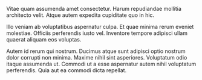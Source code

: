 Vitae quam assumenda amet consectetur. Harum repudiandae mollitia architecto velit. Atque autem expedita cupiditate quo in hic.
 Illo veniam ab voluptatibus aspernatur culpa. Et quae minima rerum eveniet molestiae. Officiis perferendis iusto vel. Inventore tempore adipisci ullam quaerat aliquam eos voluptas.
 Autem id rerum qui nostrum. Ducimus atque sunt adipisci optio nostrum dolor corrupti non minima. Maxime nihil sint asperiores. Voluptatum odio itaque assumenda ut. Commodi ut a esse aspernatur autem nihil voluptatum perferendis. Quia aut ea commodi dicta repellat.